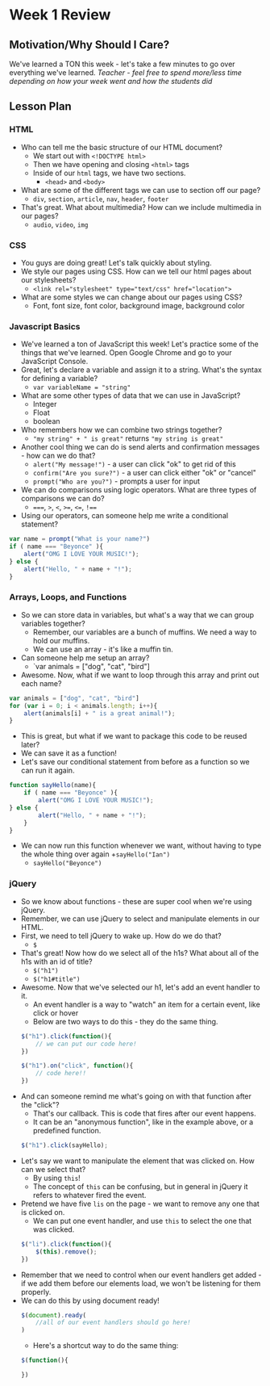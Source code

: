 # Week 1 Review

## Motivation/Why Should I Care?

We've learned a TON this week - let's take a few minutes to go over everything we've learned. *Teacher - feel free to spend more/less time depending on how your week went and how the students did*

## Lesson Plan

### HTML

+ Who can tell me the basic structure of our HTML document?
	+ We start out with `<!DOCTYPE html>`
	+ Then we have opening and closing `<html>` tags
	+ Inside of our `html` tags, we have two sections. 
		+ `<head>` and `<body>`
+ What are some of the different tags we can use to section off our page?
	+ `div`, `section`, `article`, `nav`, `header`, `footer`
+ That's great. What about multimedia? How can we include multimedia in our pages?
	+ `audio`, `video`, `img`

### CSS

+ You guys are doing great! Let's talk quickly about styling. 
+ We style our pages using CSS. How can we tell our html pages about our stylesheets?
	+ `<link rel="stylesheet" type="text/css" href="location">`
+ What are some styles we can change about our pages using CSS?
	+ Font, font size, font color, background image, background color

### Javascript Basics

+ We've learned a ton of JavaScript this week! Let's practice some of the things that we've learned. Open Google Chrome and go to your JavaScript Console.
+ Great, let's declare a variable and assign it to a string. What's the syntax for defining a variable?
	+ `var variableName = "string"`
+ What are some other types of data that we can use in JavaScript?
	+ Integer
	+ Float
	+ boolean
+ Who remembers how we can combine two strings together? 
	+ `"my string" + " is great"` returns `"my string is great"`
+ Another cool thing we can do is send alerts and confirmation messages - how can we do that?
	+ `alert("My message!")` - a user can click "ok" to get rid of this
	+ `confirm("Are you sure?")` - a user can click either "ok" or "cancel"
	+ `prompt("Who are you?")` - prompts a user for input
+ We can do comparisons using logic operators. What are three types of comparisons we can do?
	+ `===`, `>`, `<`, `>=`, `<=`, `!==`
+ Using our operators, can someone help me write a conditional statement? 
```js
var name = prompt("What is your name?")
if ( name === "Beyonce" ){
	alert("OMG I LOVE YOUR MUSIC!");
} else {
	alert("Hello, " + name + "!");
}
```
### Arrays, Loops, and Functions

+ So we can store data in variables, but what's a way that we can group variables together? 
	+ Remember, our variables are a bunch of muffins. We need a way to hold our muffins. 
	+ We can use an array - it's like a muffin tin.
+ Can someone help me setup an array?
	+ `var animals = ["dog", "cat", "bird"]
+ Awesome. Now, what if we want to loop through this array and print out each name?
```js
var animals = ["dog", "cat", "bird"]
for (var i = 0; i < animals.length; i++){
	alert(animals[i] + " is a great animal!");
}
```

+ This is great, but what if we want to package this code to be reused later?
+ We can save it as a function!
+ Let's save our conditional statement from before as a function so we can run it again. 
```js
function sayHello(name){
	if ( name === "Beyonce" ){
		alert("OMG I LOVE YOUR MUSIC!");
} else {
		alert("Hello, " + name + "!");
	}
}
```
+ We can now run this function whenever we want, without having to type the whole thing over again
	+`sayHello("Ian")`
	+ `sayHello("Beyonce")`

### jQuery

+ So we know about functions - these are super cool when we're using jQuery. 
+ Remember, we can use jQuery to select and manipulate elements in our HTML. 
+ First, we need to tell jQuery to wake up. How do we do that?
	+ `$`
+ That's great! Now how do we select all of the h1s? What about all of the h1s with an id of title?
	+ `$("h1")`
	+ `$("h1#title")`
+ Awesome. Now that we've selected our h1, let's add an event handler to it. 
	+ An event handler is a way to "watch" an item for a certain event, like click or hover
	+ Below are two ways to do this - they do the same thing.
	```js
	$("h1").click(function(){
		// we can put our code here!
	})

	$("h1").on("click", function(){
		// code here!!
	})
	```
+ And can someone remind me what's going on with that function after the "click"?
	+ That's our callback. This is code that fires after our event happens. 
	+ It can be an "anonymous function", like in the example above, or a predefined function. 
	```js
	$("h1").click(sayHello);
	```
+ Let's say we want to manipulate the element that was clicked on. How can we select that?
	+ By using `this`! 
	+ The concept of `this` can be confusing, but in general in jQuery it refers to whatever fired the event. 
+ Pretend we have five `lis` on the page - we want to remove any one that is clicked on. 
	+ We can put one event handler, and use `this` to select the one that was clicked.
	```js
	$("li").click(function(){
		$(this).remove();
	})
	```
+ Remember that we need to control when our event handlers get added - if we add them before our elements load, we won't be listening for them properly. 
+ We can do this by using document ready!
	```js
	$(document).ready(
		//all of our event handlers should go here!
	)
	```
	+ Here's a shortcut way to do the same thing: 
	```js
	$(function(){

	})
	```



